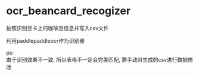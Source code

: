 # ocr_beancard_recogizer
拍照识别豆卡上的咖啡豆信息并写入csv文件

利用paddlepaddleocr作为识别器

ps:  
由于识别效果不一致, 所以表格不一定会完美匹配, 需手动对生成的csv进行数据修改

